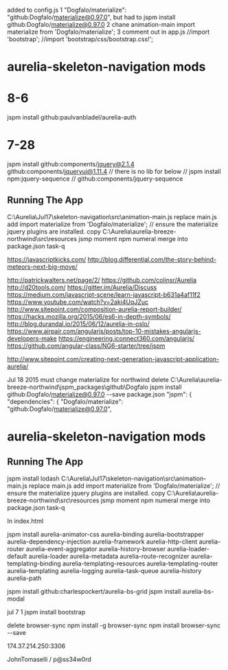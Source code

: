 added to config.js
1
"Dogfalo/materialize": "github:Dogfalo/materialize@0.97.0",
but had to
jspm install github:Dogfalo/materialize@0.97.0
2
chane animation-main
import materialize from 'Dogfalo/materialize';
3
comment out in app.js
//import 'bootstrap';
//import 'bootstrap/css/bootstrap.css!';


# aurelia-skeleton-navigation mods
# 8-6
jspm install github:paulvanbladel/aurelia-auth

# 7-28
jspm install github:components/jquery@2.1.4
             github:components/jqueryui@1.11.4
// there is no lib for below
// jspm install npm:jquery-sequence
        //      github:components/jquery-sequence
## Running The App

C:\Aurelia\Jul17\skeleton-navigation\src\animation-main.js replace main.js
add import materialize from 'Dogfalo/materialize'; // ensure the materialize jquery plugins are installed.
copy C:\Aurelia\aurelia-breeze-northwind\src\resources
jsmp moment
npm numeral
merge into package.json
task-q


https://javascriptkicks.com/
http://blog.differential.com/the-story-behind-meteors-next-big-move/

http://patrickwalters.net/page/2/
https://github.com/colinsr/Aurelia
http://d20tools.com/
https://gitter.im/Aurelia/Discuss
https://medium.com/javascript-scene/learn-javascript-b631a4af11f2
https://www.youtube.com/watch?v=2aki4UqJZuc
http://www.sitepoint.com/composition-aurelia-report-builder/
https://hacks.mozilla.org/2015/06/es6-in-depth-symbols/
http://blog.durandal.io/2015/06/12/aurelia-in-oslo/
https://www.airpair.com/angularjs/posts/top-10-mistakes-angularjs-developers-make
https://engineering.iconnect360.com/angularjs/
https://github.com/angular-class/NG6-starter/tree/jspm


http://www.sitepoint.com/creating-next-generation-javascript-application-aurelia/

Jul 18 2015
must change materialize for northwind
delete C:\Aurelia\aurelia-breeze-northwind\jspm_packages\github\Dogfalo
jspm install github:Dogfalo/materialize@0.97.0 --save
package.json
  "jspm": {
    "dependencies": {
      "Dogfalo/materialize": "github:Dogfalo/materialize@0.97.0",

# aurelia-skeleton-navigation mods

## Running The App
jspm install lodash
C:\Aurelia\Jul17\skeleton-navigation\src\animation-main.js replace main.js
add import materialize from 'Dogfalo/materialize'; // ensure the materialize jquery plugins are installed.
copy C:\Aurelia\aurelia-breeze-northwind\src\resources
jsmp moment
npm numeral
merge into package.json
task-q

In index.html
<body aurelia-app="animation-main">


jspm install aurelia-animator-css aurelia-binding aurelia-bootstrapper aurelia-dependency-injection aurelia-framework aurelia-http-client aurelia-router aurelia-event-aggregator aurelia-history-browser aurelia-loader-default aurelia-loader aurelia-metadata aurelia-route-recognizer aurelia-templating-binding aurelia-templating-resources aurelia-templating-router aurelia-templating aurelia-logging aurelia-task-queue aurelia-history aurelia-path


jspm install github:charlespockert/aurelia-bs-grid
jspm install aurelia-bs-modal



jul 7
1
jspm install bootstrap

delete  browser-sync
npm install -g browser-sync
npm install browser-sync --save


174.37.214.250:3306

JohnTomaselli  /  p@ss34w0rd
